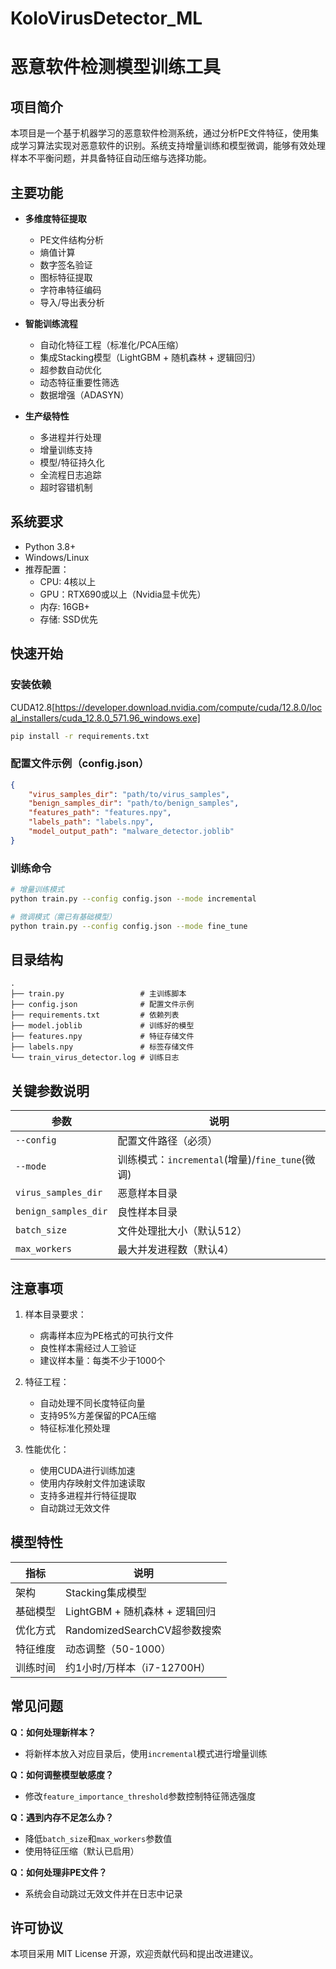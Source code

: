 # KoloVirusDetector_ML

# 恶意软件检测模型训练工具

## 项目简介
本项目是一个基于机器学习的恶意软件检测系统，通过分析PE文件特征，使用集成学习算法实现对恶意软件的识别。系统支持增量训练和模型微调，能够有效处理样本不平衡问题，并具备特征自动压缩与选择功能。

## 主要功能
- **多维度特征提取**
  - PE文件结构分析
  - 熵值计算
  - 数字签名验证
  - 图标特征提取
  - 字符串特征编码
  - 导入/导出表分析

- **智能训练流程**
  - 自动化特征工程（标准化/PCA压缩）
  - 集成Stacking模型（LightGBM + 随机森林 + 逻辑回归）
  - 超参数自动优化
  - 动态特征重要性筛选
  - 数据增强（ADASYN）

- **生产级特性**
  - 多进程并行处理
  - 增量训练支持
  - 模型/特征持久化
  - 全流程日志追踪
  - 超时容错机制

## 系统要求
- Python 3.8+
- Windows/Linux
- 推荐配置：
  - CPU: 4核以上
  - GPU：RTX690或以上（Nvidia显卡优先）
  - 内存: 16GB+
  - 存储: SSD优先

## 快速开始

### 安装依赖
CUDA12.8[https://developer.download.nvidia.com/compute/cuda/12.8.0/local_installers/cuda_12.8.0_571.96_windows.exe]
```bash
pip install -r requirements.txt
```

### 配置文件示例（config.json）
```json
{
    "virus_samples_dir": "path/to/virus_samples",
    "benign_samples_dir": "path/to/benign_samples",
    "features_path": "features.npy",
    "labels_path": "labels.npy",
    "model_output_path": "malware_detector.joblib"
}
```

### 训练命令
```bash
# 增量训练模式
python train.py --config config.json --mode incremental

# 微调模式（需已有基础模型）
python train.py --config config.json --mode fine_tune
```

## 目录结构
```
.
├── train.py                 # 主训练脚本
├── config.json              # 配置文件示例
├── requirements.txt         # 依赖列表
├── model.joblib             # 训练好的模型
├── features.npy             # 特征存储文件
├── labels.npy               # 标签存储文件
└── train_virus_detector.log # 训练日志
```

## 关键参数说明
| 参数 | 说明 |
|------|------|
| `--config` | 配置文件路径（必须） |
| `--mode` | 训练模式：`incremental`(增量)/`fine_tune`(微调) |
| `virus_samples_dir` | 恶意样本目录 |
| `benign_samples_dir` | 良性样本目录 |
| `batch_size` | 文件处理批大小（默认512） |
| `max_workers` | 最大并发进程数（默认4） |

## 注意事项
1. 样本目录要求：
   - 病毒样本应为PE格式的可执行文件
   - 良性样本需经过人工验证
   - 建议样本量：每类不少于1000个

2. 特征工程：
   - 自动处理不同长度特征向量
   - 支持95%方差保留的PCA压缩
   - 特征标准化预处理

3. 性能优化：
   - 使用CUDA进行训练加速
   - 使用内存映射文件加速读取
   - 支持多进程并行特征提取
   - 自动跳过无效文件

## 模型特性
| 指标 | 说明 |
|------|------|
| 架构 | Stacking集成模型 |
| 基础模型 | LightGBM + 随机森林 + 逻辑回归 |
| 优化方式 | RandomizedSearchCV超参数搜索 |
| 特征维度 | 动态调整（50-1000） |
| 训练时间 | 约1小时/万样本（i7-12700H） |

## 常见问题
**Q：如何处理新样本？**
- 将新样本放入对应目录后，使用`incremental`模式进行增量训练

**Q：如何调整模型敏感度？**
- 修改`feature_importance_threshold`参数控制特征筛选强度

**Q：遇到内存不足怎么办？**
- 降低`batch_size`和`max_workers`参数值
- 使用特征压缩（默认已启用）

**Q：如何处理非PE文件？**
- 系统会自动跳过无效文件并在日志中记录

## 许可协议
本项目采用 MIT License 开源，欢迎贡献代码和提出改进建议。
